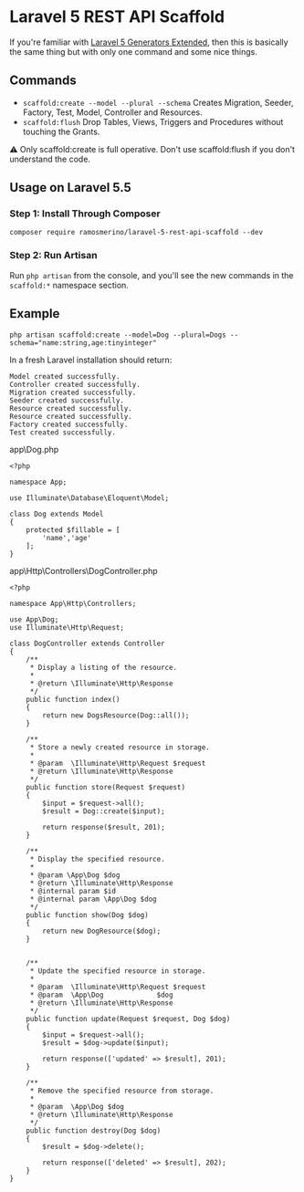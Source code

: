 # Laravel 5 REST API Scaffold

If you're familiar with [Laravel 5 Generators Extended](https://github.com/laracasts/Laravel-5-Generators-Extended), then this is basically the same thing but with only one command and some nice things.

## Commands
- `scaffold:create --model --plural --schema` Creates Migration, Seeder, Factory, Test, Model, Controller and Resources.
- `scaffold:flush` Drop Tables, Views, Triggers and Procedures without touching the Grants.

:warning: Only scaffold:create is full operative. Don't use scaffold:flush if you don't understand the code.

## Usage on Laravel 5.5

### Step 1: Install Through Composer

```
composer require ramosmerino/laravel-5-rest-api-scaffold --dev
```

### Step 2: Run Artisan

Run `php artisan` from the console, and you'll see the new commands in the `scaffold:*` namespace section.


## Example

```
php artisan scaffold:create --model=Dog --plural=Dogs --schema="name:string,age:tinyinteger"
```

In a fresh Laravel installation should return:

```
Model created successfully.
Controller created successfully.
Migration created successfully.
Seeder created successfully.
Resource created successfully.
Resource created successfully.
Factory created successfully.
Test created successfully.
```

app\Dog.php

```
<?php

namespace App;

use Illuminate\Database\Eloquent\Model;

class Dog extends Model
{
    protected $fillable = [
        'name','age'
    ];
}
```

app\Http\Controllers\DogController.php
```
<?php

namespace App\Http\Controllers;

use App\Dog;
use Illuminate\Http\Request;

class DogController extends Controller
{
    /**
     * Display a listing of the resource.
     *
     * @return \Illuminate\Http\Response
     */
    public function index()
    {
        return new DogsResource(Dog::all());
    }

    /**
     * Store a newly created resource in storage.
     *
     * @param  \Illuminate\Http\Request $request
     * @return \Illuminate\Http\Response
     */
    public function store(Request $request)
    {
        $input = $request->all();
        $result = Dog::create($input);

        return response($result, 201);
    }

    /**
     * Display the specified resource.
     *
     * @param \App\Dog $dog
     * @return \Illuminate\Http\Response
     * @internal param $id
     * @internal param \App\Dog $dog
     */
    public function show(Dog $dog)
    {
        return new DogResource($dog);
    }


    /**
     * Update the specified resource in storage.
     *
     * @param  \Illuminate\Http\Request $request
     * @param  \App\Dog             $dog
     * @return \Illuminate\Http\Response
     */
    public function update(Request $request, Dog $dog)
    {
        $input = $request->all();
        $result = $dog->update($input);

        return response(['updated' => $result], 201);
    }

    /**
     * Remove the specified resource from storage.
     *
     * @param  \App\Dog $dog
     * @return \Illuminate\Http\Response
     */
    public function destroy(Dog $dog)
    {
        $result = $dog->delete();

        return response(['deleted' => $result], 202);
    }
}

```

